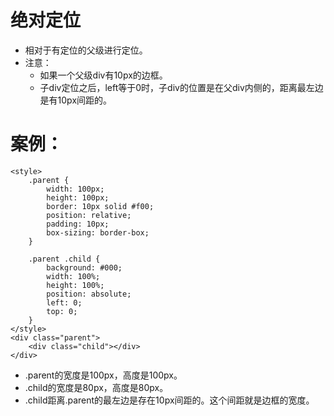 # 绝对定位
* 相对于有定位的父级进行定位。
* 注意：
    - 如果一个父级div有10px的边框。
    - 子div定位之后，left等于0时，子div的位置是在父div内侧的，距离最左边是有10px间距的。

# 案例：
```
<style>
    .parent {
        width: 100px;
        height: 100px;
        border: 10px solid #f00;
        position: relative;
        padding: 10px;
        box-sizing: border-box;
    }

    .parent .child {
        background: #000;
        width: 100%;
        height: 100%;
        position: absolute;
        left: 0;
        top: 0;
    }
</style>
<div class="parent">
    <div class="child"></div>
</div>
```
* .parent的宽度是100px，高度是100px。
* .child的宽度是80px，高度是80px。
* .child距离.parent的最左边是存在10px间距的。这个间距就是边框的宽度。
